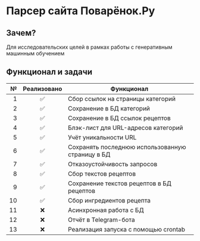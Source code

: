 # Парсер сайта Поварёнок.Ру

## Зачем?

Для исследовательских целей в рамках работы с генеративным машинным обучением

## Функционал и задачи

|   № | Реализовано | Функционал                                       |
| --: | :---------: | ------------------------------------------------ |
|   1 |     ✅      | Сбор ссылок на страницы категорий                |
|   2 |     ✅      | Сохранение в БД категорий                        |
|   3 |     ✅      | Сохранение в БД ссылок рецептов                  |
|   4 |     ✅      | Блэк-лист для URL-адресов категорий              |
|   5 |     ✅      | Учёт уникальности URL                            |
|   6 |     ✅      | Сохранять последнюю использованную страницу в БД |
|   7 |     ✅      | Отказоустойчивость запросов                      |
|   8 |     ✅      | Сбор текстов рецептов                            |
|   9 |     ✅      | Сохранение текстов рецептов в БД рецептов        |
|  10 |     ✅      | Сбор ингредиентов рецепта                        |
|  11 |     ❌      | Асинхронная работа с БД                          |
|  12 |     ❌      | Отчёт в Telegram-бота                            |
|  13 |     ❌      | Реализация запуска с помощью crontab             |
